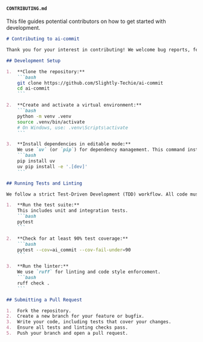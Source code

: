 #### `CONTRIBUTING.md`
This file guides potential contributors on how to get started with development.

```markdown
# Contributing to ai-commit

Thank you for your interest in contributing! We welcome bug reports, feature requests, and pull requests.

## Development Setup

1.  **Clone the repository:**
    ```bash
    git clone https://github.com/Slightly-Techie/ai-commit
    cd ai-commit
    ```

2.  **Create and activate a virtual environment:**
    ```bash
    python -m venv .venv
    source .venv/bin/activate
    # On Windows, use: .venv\Scripts\activate
    ```

3.  **Install dependencies in editable mode:**
    We use `uv` (or `pip`) for dependency management. This command installs the project itself and all development tools like `pytest` and `ruff`.
    ```bash
    pip install uv
    uv pip install -e '.[dev]'
    ```

## Running Tests and Linting

We follow a strict Test-Driven Development (TDD) workflow. All code must pass linting and testing checks.

1.  **Run the test suite:**
    This includes unit and integration tests.
    ```bash
    pytest
    ```

2.  **Check for at least 90% test coverage:**
    ```bash
    pytest --cov=ai_commit --cov-fail-under=90
    ```

3.  **Run the linter:**
    We use `ruff` for linting and code style enforcement.
    ```bash
    ruff check .
    ```

## Submitting a Pull Request

1.  Fork the repository.
2.  Create a new branch for your feature or bugfix.
3.  Write your code, including tests that cover your changes.
4.  Ensure all tests and linting checks pass.
5.  Push your branch and open a pull request.